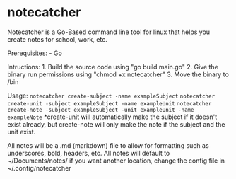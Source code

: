 # notecatcher

Notecatcher is a Go-Based command line tool for linux that helps you create notes for school, work, etc. 

Prerequisites: 
    - Go

Intructions: 
    1. Build the source code using "go build main.go"
    2. Give the binary run permissions using "chmod +x notecatcher"
    3. Move the binary to /bin 

Usage: 
    ``` notecatcher create-subject -name exampleSubject ```
    ``` notecatcher create-unit -subject exampleSubject -name exampleUnit ```
    ``` notecatcher create-note -subject exampleSubject -unit exampleUnit -name exampleNote ``` 
*create-unit will automatically make the subject if it doesn't exist already, but create-note will only make the note if the subject and the unit exist. 

All notes will be a .md (markdown) file to allow for formatting such as underscores, bold, headers, etc. All notes will default to ~/Documents/notes/ if you want another location, change the config file in ~/.config/notecatcher
